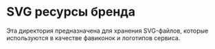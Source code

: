 # SVG ресурсы бренда

Эта директория предназначена для хранения SVG-файлов, которые используются в качестве фавиконок и логотипов сервиса.
